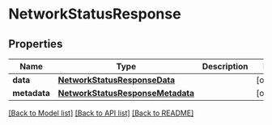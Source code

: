# NetworkStatusResponse

## Properties
Name | Type | Description | Notes
------------ | ------------- | ------------- | -------------
**data** | [**NetworkStatusResponseData**](NetworkStatusResponseData.md) |  | [optional] 
**metadata** | [**NetworkStatusResponseMetadata**](NetworkStatusResponseMetadata.md) |  | [optional] 

[[Back to Model list]](../README.md#documentation-for-models) [[Back to API list]](../README.md#documentation-for-api-endpoints) [[Back to README]](../README.md)


